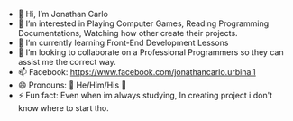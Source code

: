 - 👋 Hi, I’m Jonathan Carlo
- 👀 I’m interested in Playing Computer Games, Reading Programming Documentations, Watching how other create their projects.
- 🌱 I’m currently learning Front-End Development Lessons
- 💞️ I’m looking to collaborate on a Professional Programmers so they can assist me the correct way.
- 📫 Facebook: https://www.facebook.com/jonathancarlo.urbina.1
- 😄 Pronouns: 👨 He/Him/His 💼
- ⚡ Fun fact: Even when im always studying, In creating project i don't know where to start tho.

<!---
nathanoj3196/nathanoj3196 is a ✨ special ✨ repository because its `README.md` (this file) appears on your GitHub profile.
You can click the Preview link to take a look at your changes.
--->
